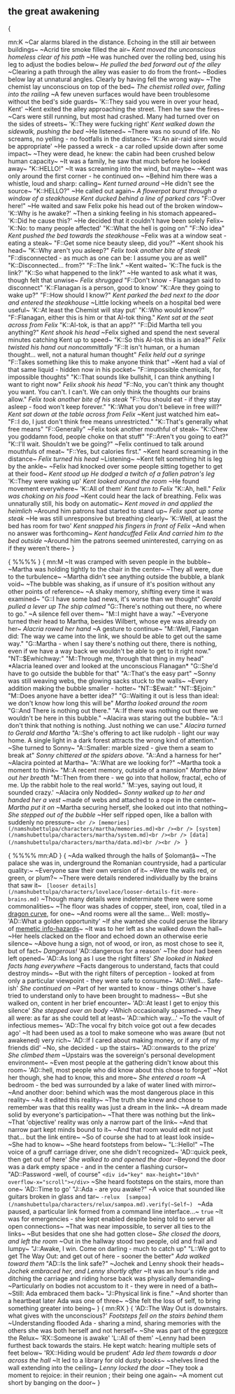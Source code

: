 ## the great awakening

{

mn:K
~Car alarms blared in the distance. 
Echoing in the still air between buildings~
~Acrid tire smoke filled the air~
*Kent moved the unconscious homeless clear of his path*
~He was hunched over the rolling bed, using his leg to adjust the bodies below~
*He pulled the bed forward out of the alley*
~Clearing a path through the alley was easier to do from the front~
~Bodies below lay at unnatural angles.
Clearly by having fell the wrong way~
~The chemist lay unconscious on top of the bed~
*The chemist rolled over, falling into the railing*
~A few uneven surfaces would have been troublesome without the bed's side guards~
'K::They said you were in over your head, Kent'
~Kent exited the alley approaching the street. 
Then he saw the fires~
~Cars were still running, but most had crashed.
Many had turned over on the sides of streets~
'K::They were fucking right'
*Kent walked down the sidewalk, pushing the bed*
~He listened~
~There was no sound of life.
No screams, no yelling - no footfalls in the distance~
'K::An air-raid siren would be appropriate'
~He passed a wreck - a car rolled upside down after some impact~
~They were dead, he knew: the cabin had been crushed below human capacity~
~It was a family, he saw that much before he looked away~
"K::HELLO!"
~It was screaming into the wind, but maybe~
~Kent was only around the first corner - he continued on~
~Behind him there was a whistle, loud and sharp: calling~
*Kent turned around*
~He didn't see the source~
"K::HELLO?"
~He called out again~
*A flowerpot burst through a window of a steakhouse*
*Kent ducked behind a line of parked cars*
"F::Over here!"
~He waited and saw Felix poke his head out of the broken window~
'K::Why is he awake?'
~Then a sinking feeling in his stomach appeared~
'K::Did he cause this?'
~He decided that it couldn't have been solely Felix~
'K::No: to many people affected'
"K::What the hell is going on"
"F::No idea"
*Kent pushed the bed towards the steakhouse*
~Felix was at a window seat - eating a steak~
"F::Get some nice beauty sleep, did you?"
~Kent shook his head~
"K::Why aren't you asleep?"
*Felix took another bite of steak*
"F::disconnected - as much as one can be: I assume you are as well"
"K::Disconnected... from?"
"F::The link."
~Kent waited~
'K::The fuck is the link?'
"K::So what happened to the link?"
~He wanted to ask what it was, though felt that unwise~
*Felix shrugged*
"F::Don't know - Flanagan said to disconnect"
'K::Flanagan is a person, good to know'
"K::Are they going to wake up?"
"F::How should I know?"
*Kent parked the bed next to the door and entered the steakhouse*
~Little locking wheels on a hospital bed were useful~
'K::At least the Chemist will stay put'
"K::Who would know?"
"F::Flanagan, either this is him or that Al-tok thing."
*Kent sat at the seat across from Felix*
"K::Al-tok, is that an app?"
"F::Did Martha tell you anything?"
*Kent shook his head*
~Felix sighed and spend the next several minutes catching Kent up to speed~
"K::So this Al-tok this is an idea?"
*Felix twisted his hand out noncommittally*
"F::It isn't human, or a human thought... well, not a natural human thought"
*Felix held out a syringe*
"F::Takes something like this to make anyone think that"
~Kent had a vial of that same liquid - hidden now in his pocket~
"F::impossible chemicals, for impossible thoughts"
"K::That sounds like bullshit, I can think anything I want to right now"
*Felix shook his head*
"F::No, you can't think any thought you want.
You can't. 
I can't. 
We can only think the thoughts our brains allow."
*Felix took another bite of his steak*
"F::You should eat - if they stay asleep - food won't keep forever."
"K::What you don't believe in free will?"
*Kent sat down at the table across from Felix*
~Kent just watched him eat~
"F::I do, I just don't think free means unrestricted."
"K::That's generally what free means"
"F::Generally"
~Felix took another mouthful of steak~
"K::Chew you goddamn food, people choke on that stuff"
"F::Aren't you going to eat?"
"K::I'll wait.
Shouldn't we be going?"
~Felix continued to talk around mouthfuls of meat~
"F::Yes, but calories first."
~Kent heard screaming in the distance~
*Felix turned his head*
~Listening~
~Kent felt something hit is leg by the ankle~
~Felix had knocked over some people sitting together to get at their food~
*Kent stood up*
*He dodged a twitch of a fallen patron's leg*
'K::They were waking up'
*Kent looked around the room*
~He found movement everywhere~
'K::All of them'
*Kent turn to Felix*
"K::Ah, hell."
*Felix was choking on his food*
~Kent could hear the lack of breathing. 
Felix was unnaturally still, his body on automatic~
*Kent moved in and applied the heimlich*
~Around him patrons had started to stand up~
*Felix spat up some steak*
~He was still unresponsive but breathing clearly~
'K::Well, at least the bed has room for two'
*Kent snapped his fingers in front of Felix*
~And when no answer was forthcoming~ 
*Kent handcuffed Felix* 
*And carried him to the bed outside*
~Around him the patrons seemed uninterested, carrying on as if they weren't there~
}

{
%%%%
}
{
mn:M
~It was cramped with seven people in the bubble~
~Martha was holding tightly to the chair in the center~
~They all were, due to the turbulence~
~Martha didn't see anything outside the bubble, a blank void~
~The bubble was shaking, as if unsure of it's position without any other points of reference~
~A shaky memory, shifting every time it was examined~
"G::I have some bad news, it's worse than we thought"
*Gerald pulled a lever up*
*The ship calmed*
"G::There's nothing out there, no where to go."
~A silence fell over them~
"M::I might have a way."
~Everyone turned their head to Martha, besides Wilbert, whose eye was already on her~
*Alacria rowed her hand*
~A gesture to continue~
"M::Well, Flanagan did: The way we came into the link, we should be able to get out the same way."
"G::Martha - when I say there's nothing out there, there is nothing, even if we have a way back we wouldn't be able to get to it right now."
"NT::$Ewhichway:"
"M::Through me, through that thing in my head"
*Alacria leaned over and looked at the unconscious Flanagan*
"G::She'd have to go outside the bubble for that"
"A::That's the easy part"
~Sonny was still weaving webs, the glowing sacks stuck to the walls~
~Every addition making the bubble smaller - hotter~
"NT::$Ewait:"
"NT::$Ejoin:"
"M::Does anyone have a better idea?"
"G::Waiting it out is less than ideal: we don't know how long this will be"
*Martha looked around the room*
"G::And There is nothing out there."
"A::If there was nothing out there we wouldn't be here in this bubble."
~Alacira was staring out the bubble~
"A::I don't think that nothing is nothing.
Just nothing we can use."
*Alacira turned to Gerald and Martha*
"A::She's offering to act like rudolph - light our way home.
A single light in a dark forest attracts the wrong kind of attention."
~She turned to Sonny~
"A::Smaller: marble sized - give them a seam to break at"
*Sonny chittered at the spiders above.*
"A::And a harness for her"
~Alacira pointed at Martha~
"A::What are we looking for?"
~Martha took a moment to think~
"M::A recent memory, outside of a mansion"
*Martha blew out her breath*
"M::Then from there - we go into that hollow, fractal, echo of me.
Up the rabbit hole to the real world."
'M::yes, saying out loud, it sounded crazy.'
~Alacira only Nodded~
*Sonny walked up to her and handed her a vest*
~made of webs and attached to a rope in the center~
*Martha put it on*
~Martha securing herself, she looked out into that nothing~
*She stepped out of the bubble*
~Her self ripped open, like a ballon with suddenly no pressure~
`<br />
[memories](/namshubettulpa/characters/martha/memories.md)<br /><br />
[system](/namshubettulpa/characters/martha/system.md)<br /><br />
[data](/namshubettulpa/characters/martha/data.md)<br /><br />
`
}

{
%%%%
mn:AD
}
{
~Ada walked through the halls of Șolomanță~
~The palace she was in, underground the Romanian countryside, had a particular quality:~
~Everyone saw their own version of it~
~Were the walls red, or green, or plum?~
~There were details rendered individually by the brains that saw it~
`
[looser details](/namshubettulpa/characters/lovelace/looser-details-fit-more-brains.md)`
~Though many details were indeterminate there were some commonalities~
~The floor was shades of copper, steel, iron, coal, tiled in a  [dragon curve](/namshubettulpa/world/dragon-curve.md), for one~
~And rooms were all the same... 
Well: mostly~
'AD::What a golden opportunity'
~If she wanted she could peruse the library of  [memetic info-hazards](/namshubettulpa/world/memetic-info-hazard.md)~
~It was to her left as she walked down the hall~
~Her heels clacked on the floor and echoed down an otherwise eerie silence~
~Above hung a sign, not of wood, or iron, as most chose to see it, but of fact~
*Dangerous!*
'AD::dangerous for a reason'
~The door had been left opened~
'AD::As long as I use the right filters'
*She looked in*
*Naked facts hang everywhere*
~Facts dangerous to understand, facts that could destroy minds~
~But with the right filters of perception - looked at from only a particular viewpoint - they were safe to consume~
'AD::Well... 
Safe-ish'
*She continued on*
~Part of her wanted to know - things other's have tried to understand only to have been brought to madness~
~But she walked on, content in her brief encounter~
'AD::At least I get to enjoy this silence'
*She stepped over an body*
~Which occasionally spasmed~
~They all were: as far as she could tell at least~
'AD::which way...'
~To the vault of infectious memes~
'AD::The vocal fry bitch voice got out a few decades ago'
~It had been used as a tool to make someone who was aware (but not awakened) very rich~
'AD::If I cared about making money, or if any of my friends did'
~No, she decided - up the stairs~
'AD::onwards to the prize'
*She climbed them*
~Upstairs was the sovereign's personal development environment~
~Even most people at the gathering didn't know about this room~
'AD::hell, most people who did know about this chose to forget'
~Not her though, she had to know, this and more~
*She entered a room*
~A bedroom - the bed was surrounded by a lake of water lined with mirror~
~And another door: behind which was the most dangerous place in this reality~
~As it edited this reality~
~The truth she knew and chose to remember was that this reality was just a dream in the link~
~A dream made solid by everyone's participation~
~That there was nothing but the link~
~That 'objective' reality was only a narrow part of the link~
~And that narrow part kept minds bound to it~
~And that room would edit not just that... but the link entire~
~So of course she had to at least look inside~
~She had to know~
~She heard footsteps from below~
"L::Hello!"
~The voice of a gruff carriage driver, one she didn't recognized~
'AD::quick peek, then get out of here'
*She walked to and opened the door*
~Beyond the door was a dark empty space - and in the center a flashing cursor~
"AD::Password -well, of course"
`<div id="key" max-height="10vh" overflow-x="scroll"></div>`
~She heard footsteps on the stairs, more than one~
'AD::Time to go'
"J::Ada - are you awake?"
~A voice that sounded like guitars broken in glass and tar~
`
 -relux  [sampoa](/namshubettulpa/characters/relux/sampoa.md).verify(~Self~) 
`
~Ada paused, a particular link formed  from a command line interface...~
`true`
~It was for emergencies - she kept enabled despite being told to server all open connections~
~That was near impossible, to server all ties to the links~
~But besides that one she had gotten close~
*She closed the doors, and left the room*
~Out in the hallway stood two people, old and frail and lumpy~
"J::Awake, I win. 
Come on darling - much to catch up"
"L::We got to get The Way Out: and get out of here - sooner the better"
*Ada walked toward them*
"AD::Is the link safe?"
~Jochek and Lenny shook their heads~
*Jochek embraced her, and Lenny shortly after*
~It was an hour's ride and ditching the carriage and riding horse back was physically demanding~
~Particularly on bodies not accustom to it - they were in need of a bath~
~Still: Ada embraced them back~
"J::Physical link is fine."
~And shorter than a heartbeat later Ada was one of three~
~She felt the loss of self, to bring something greater into being~
}
{
mn:RX
}
{
'AD::The Way Out is downstairs. 
what gives with the unconscious?'
*Footsteps fell on the stairs behind them*
~Understanding flooded Ada - sharing a mind, sharing memories with the others she was both herself and not herself~
~She was part of the  [egregore](/namshubettulap/world/egregore.md)  the Relux~
'RX::Someone is awake'
'L::All of them'
~Lenny had been furthest back towards the stairs. He kept watch: hearing multiple sets of feet below~
'RX::Hiding would be prudent'
*Ada led them towards a door across the hall*
~It led to a library for old dusty books~
~shelves lined the wall extending into the ceiling~
*Lenny locked the door*
~They took a moment to rejoice: in their reunion ; their being one again~
~A moment cut short by banging on the door~
}

<script src="/namshubettulpa/code/great-awakening-terminal.js"></script>